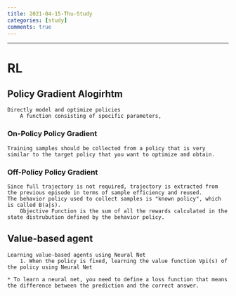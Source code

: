 ```yaml
---
title: 2021-04-15-Thu-Study
categories: [study]
comments: true
---
```

-------------------------------------------------------------------------------

# RL
## Policy Gradient Alogirhtm
```
Directly model and optimize policies
    A function consisting of specific parameters,
```

### On-Policy Policy Gradient
```
Training samples should be collected from a policy that is very similar to the target policy that you want to optimize and obtain.
```

### Off-Policy Policy Gradient
```
Since full trajectory is not required, trajectory is extracted from the previous episode in terms of sample efficiency and reused.
The behavior policy used to collect samples is "known policy", which is called B(a|s).
    Objective Function is the sum of all the rewards calculated in the state distrubution defined by the behavior policy.
```
## Value-based agent
```
Learning value-based agents using Neural Net
    1. When the policy is fixed, learning the value function Vpi(s) of the policy using Neural Net

* To learn a neural net, you need to define a loss function that means the difference between the prediction and the correct answer.
```